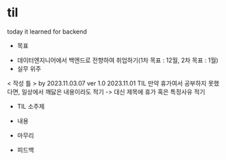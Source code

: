 # til
today it learned for backend

* 목표
 - 데이터엔지니어에서 백엔드로 전향하여 취업하기(1차 목표 : 12월, 2차 목표 : 1월)
 - 실무 위주

< 작성 틀 > by 2023.11.03.07 ver 1.0
2023.11.01 TIL
만약 휴가여서 공부하지 못했다면, 일상에서 깨닳은 내용이라도 적기
 -> 대신 제목에 휴가 혹은 특정사유 적기

* TIL
소주제
 - 내용

* 마무리
 - 피드백
